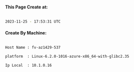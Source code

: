 
   
#### This Page Create at:

```bash

2023-11-25 - 17:53:31 UTC

```

#### Create By Machine:

```bash

Host Name : fv-az1429-537

platform  : Linux-6.2.0-1016-azure-x86_64-with-glibc2.35

Ip Local  : 10.1.0.16

```

